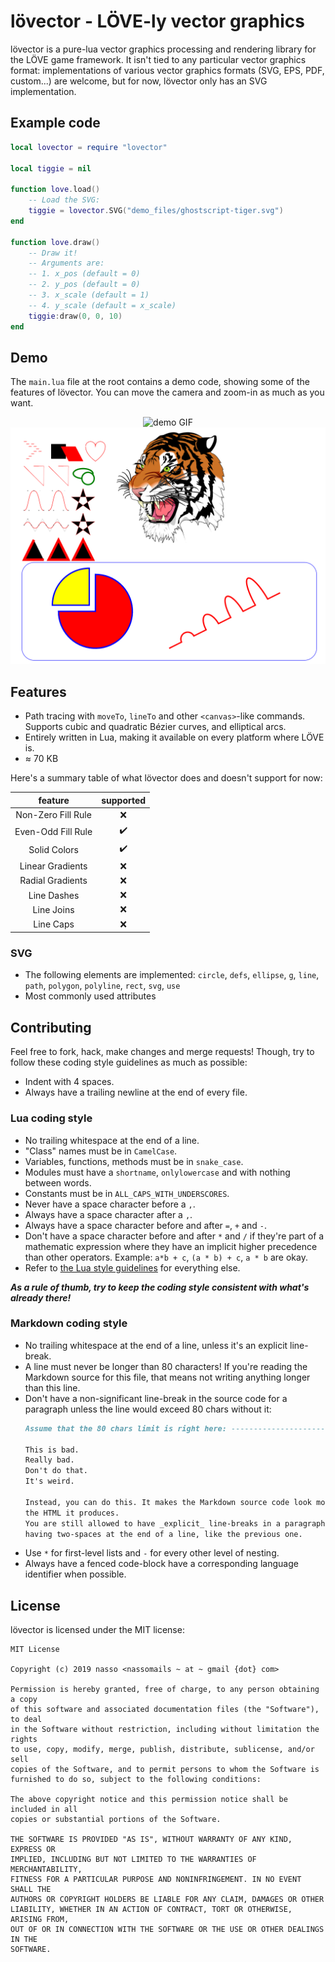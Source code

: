 # lövector - LÖVE-ly vector graphics

lövector is a pure-lua vector graphics processing and rendering library for the
LÖVE game framework. It isn't tied to any particular vector graphics format:
implementations of various vector graphics formats (SVG, EPS, PDF, custom...)
are welcome, but for now, lövector only has an SVG implementation.

## Example code

```lua
local lovector = require "lovector"

local tiggie = nil

function love.load()
    -- Load the SVG:
    tiggie = lovector.SVG("demo_files/ghostscript-tiger.svg")
end

function love.draw()
    -- Draw it!
    -- Arguments are:
    -- 1. x_pos (default = 0)
    -- 2. y_pos (default = 0)
    -- 3. x_scale (default = 1)
    -- 4. y_scale (default = x_scale)
    tiggie:draw(0, 0, 10)
end
```

## Demo

The `main.lua` file at the root contains a demo code, showing some of the
features of lövector. You can move the camera and zoom-in as much as you want.

<p align="middle">
    <img src="./gif-demo.gif" alt="demo GIF" />
    <img src="./screenshot-demo.png" alt="demo screenshot" />
</p>

## Features

* Path tracing with `moveTo`, `lineTo` and other `<canvas>`-like commands.
    Supports cubic and quadratic Bézier curves, and elliptical arcs.
* Entirely written in Lua, making it available on every platform where LÖVE is.
* ≈ 70 KB

Here's a summary table of what lövector does and doesn't support for now:

|       feature       |      supported     |
|:-------------------:|:------------------:|
| Non-Zero Fill Rule  | :x:                |
| Even-Odd Fill Rule  | :heavy_check_mark: |
| Solid Colors        | :heavy_check_mark: |
| Linear Gradients    | :x:                |
| Radial Gradients    | :x:                |
| Line Dashes         | :x:                |
| Line Joins          | :x:                |
| Line Caps           | :x:                |

### SVG

* The following elements are implemented:
    `circle`,
    `defs`,
    `ellipse`,
    `g`,
    `line`,
    `path`,
    `polygon`,
    `polyline`,
    `rect`,
    `svg`,
    `use`
* Most commonly used attributes

## Contributing

Feel free to fork, hack, make changes and merge requests! Though, try to follow
these coding style guidelines as much as possible:

* Indent with 4 spaces.
* Always have a trailing newline at the end of every file.

### Lua coding style

* No trailing whitespace at the end of a line.
* "Class" names must be in `CamelCase`.
* Variables, functions, methods must be in `snake_case`.
* Modules must have a `shortname`, `onlylowercase` and with nothing between
    words.
* Constants must be in `ALL_CAPS_WITH_UNDERSCORES`.
* Never have a space character before a `,`.
* Always have a space character after a `,`.
* Always have a space character before and after `=`, `+` and `-`.
* Don't have a space character before and after `*` and `/` if they're part of
    a mathematic expression where they have an implicit higher precedence than
    other operators. Example: `a*b + c`, `(a * b) + c`, `a * b` are okay.
* Refer to [the Lua style guidelines](http://lua-users.org/wiki/LuaStyleGuide)
    for everything else.

***As a rule of thumb, try to keep the coding style consistent with what's
    already there!***

### Markdown coding style

* No trailing whitespace at the end of a line, unless it's an explicit
    line-break.
* A line must never be longer than 80 characters! If you're reading the Markdown
    source for this file, that means not writing anything longer than this line.
* Don't have a non-significant line-break in the source code for a paragraph
    unless the line would exceed 80 chars without it:
    ```markdown
    Assume that the 80 chars limit is right here: ----------------------------->

    This is bad.
    Really bad.
    Don't do that.
    It's weird.

    Instead, you can do this. It makes the Markdown source code look more like
    the HTML it produces.  
    You are still allowed to have _explicit_ line-breaks in a paragraph, by
    having two-spaces at the end of a line, like the previous one.
    ```
* Use `*` for first-level lists and `-` for every other level of nesting.
* Always have a fenced code-block have a corresponding language identifier when
    possible.

## License

lövector is licensed under the MIT license:

```
MIT License

Copyright (c) 2019 nasso <nassomails ~ at ~ gmail {dot} com>

Permission is hereby granted, free of charge, to any person obtaining a copy
of this software and associated documentation files (the "Software"), to deal
in the Software without restriction, including without limitation the rights
to use, copy, modify, merge, publish, distribute, sublicense, and/or sell
copies of the Software, and to permit persons to whom the Software is
furnished to do so, subject to the following conditions:

The above copyright notice and this permission notice shall be included in all
copies or substantial portions of the Software.

THE SOFTWARE IS PROVIDED "AS IS", WITHOUT WARRANTY OF ANY KIND, EXPRESS OR
IMPLIED, INCLUDING BUT NOT LIMITED TO THE WARRANTIES OF MERCHANTABILITY,
FITNESS FOR A PARTICULAR PURPOSE AND NONINFRINGEMENT. IN NO EVENT SHALL THE
AUTHORS OR COPYRIGHT HOLDERS BE LIABLE FOR ANY CLAIM, DAMAGES OR OTHER
LIABILITY, WHETHER IN AN ACTION OF CONTRACT, TORT OR OTHERWISE, ARISING FROM,
OUT OF OR IN CONNECTION WITH THE SOFTWARE OR THE USE OR OTHER DEALINGS IN THE
SOFTWARE.
```
